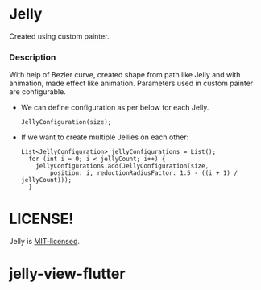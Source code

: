 
# Jelly
Created using custom painter.


### Description
With help of Bezier curve, created shape from path like Jelly and with animation, made effect like animation. Parameters used in custom painter are configurable.

* We can define configuration as per below for each Jelly.
    ```
    JellyConfiguration(size);
    ```

* If we want to create multiple Jellies on each other:
    ```
    List<JellyConfiguration> jellyConfigurations = List();
      for (int i = 0; i < jellyCount; i++) {
        jellyConfigurations.add(JellyConfiguration(size,
            position: i, reductionRadiusFactor: 1.5 - ((i + 1) / jellyCount)));
      }
    ```


# LICENSE!
Jelly is [MIT-licensed](/LICENSE).

# jelly-view-flutter
